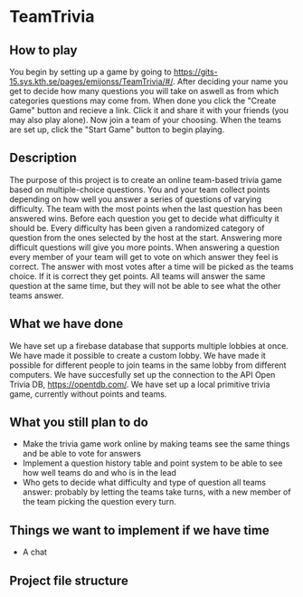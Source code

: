 # TeamTrivia
## How to play
You begin by setting up a game by going to https://gits-15.sys.kth.se/pages/emijonss/TeamTrivia/#/. After deciding your name you get to decide how many questions you will take on aswell as from which categories questions may come from. When done you click the "Create Game" button and recieve a link. Click it and share it with your friends (you may also play alone). Now join a team of your choosing. When the teams are set up, click the "Start Game" button to begin playing.

## Description
The purpose of this project is to create an online team-based trivia game based on multiple-choice questions. You and your team collect points depending on how well you answer a series of questions of varying difficulty. The team with the most points when the last question has been answered wins. Before each question you get to decide what difficulty it should be. Every difficulty has been given a randomized category of question from the ones selected by the host at the start. Answering more difficult questions will give you more points. When answering a question every member of your team will get to vote on which answer they feel is correct. The answer with most votes after a time will be picked as the teams choice. If it is correct they get points. All teams will answer the same question at the same time, but they will not be able to see what the other teams answer.

## What we have done
We have set up a firebase database that supports multiple lobbies at once. We have made it possible to create a custom lobby. We have made it possible for different people to join teams in the same lobby from different computers. We have succesfully set up the connection to the API Open Trivia DB, https://opentdb.com/.
We have set up a local primitive trivia game, currently without points and teams.

## What you still plan to do
* Make the trivia game work online by making teams see the same things and be able to vote for answers
* Implement a question history table and point system to be able to see how well teams do and who is in the lead
* Who gets to decide what difficulty and type of question all teams answer: probably by letting the teams take turns, with a new member of the team picking the question every turn.

## Things we want to implement if we have time
* A chat

## Project file structure

